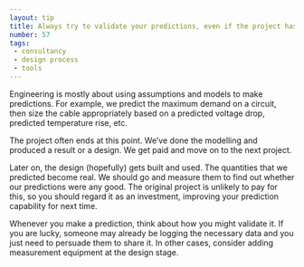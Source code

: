 ```yaml
---
layout: tip
title: Always try to validate your predictions, even if the project has already finished
number: 57
tags:
 - consultancy
 - design process
 - tools
---
```


Engineering is mostly about using assumptions and models to make predictions.  For example, we predict the maximum demand on a circuit, then size the cable appropriately based on a predicted voltage drop, predicted temperature rise, etc.

The project often ends at this point.  We’ve done the modelling and produced a result or a design.  We get paid and move on to the next project.

Later on, the design (hopefully) gets built and used.  The quantities that we predicted become real.  We should go and measure them to find out whether our predictions were any good.  The original project is unlikely to pay for this, so you should regard it as an investment, improving your prediction capability for next time.

Whenever you make a prediction, think about how you might validate it.  If you are lucky, someone may already be logging the necessary data and you just need to persuade them to share it.  In other cases, consider adding measurement equipment at the design stage.
